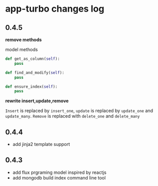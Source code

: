 app-turbo changes log
=====================

## 0.4.5

**remove  methods**

model methods

```python
def get_as_column(self):
    pass

def find_and_modify(self):
    pass

def ensure_index(self):
    pass
```

**rewrite insert,update,remove**

`Insert` is replaced by `insert_one`, `update` is replaced by `update_one` and `update_many`. `Remove` is replaced with `delete_one` and `delete_many`

## 0.4.4

- add jinja2 template support

## 0.4.3

- add flux prgraming model inspired by reactjs
- add mongodb build index command line tool